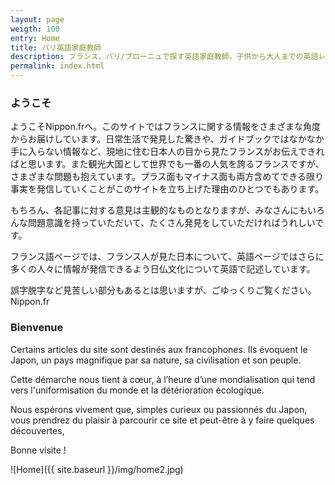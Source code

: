 ```yaml
---
layout: page
weigth: 100
entry: Home
title: パリ英語家庭教師
description: フランス、パリ/ブローニュで探す英語家庭教師。子供から大人までの英語レッスン：英文法、英会話、英語エッセイ、資格試験（英検/TOEFL/IB/SAT/IELTS/TOEIC)
permalink: index.html
---
```


### ようこそ

ようこそNippon.frへ。このサイトではフランスに関する情報をさまざまな角度からお届けしています。日常生活で発見した驚きや、ガイドブックではなかなか手に入らない情報など、現地に住む日本人の目から見たフランスがお伝えできればと思います。また観光大国として世界でも一番の人気を誇るフランスですが、さまざまな問題も抱えています。プラス面もマイナス面も両方含めてできる限り事実を発信していくことがこのサイトを立ち上げた理由のひとつでもあります。

もちろん、各記事に対する意見は主観的なものとなりますが、みなさんにもいろんな問題意識を持っていただいて、たくさん発見をしていただければうれしいです。

フランス語ページでは、フランス人が見た日本について、英語ページではさらに多くの人々に情報が発信できるよう日仏文化について英語で記述しています。

誤字脱字など見苦しい部分もあるとは思いますが、ごゆっくりご覧ください。　Nippon.fr

### Bienvenue

Certains articles du site sont destinés aux francophones. Ils évoquent le Japon, un pays magnifique par sa nature, sa civilisation et son peuple.

Cette démarche nous tient à cœur, à l’heure d’une mondialisation qui tend vers l'uniformisation du monde et la détérioration écologique.

Nous espérons vivement que, simples curieux ou passionnés du Japon, vous prendrez du plaisir à parcourir ce site et peut-être à y faire quelques découvertes,

Bonne visite !

![Home]({{ site.baseurl }}/img/home2.jpg)
